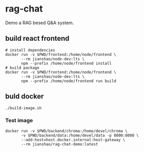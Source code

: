 # rag-chat

Demo a RAG besed Q&A system.

## build react frontend
~~~shell
# install dependencies
docker run -v $PWD/frontend:/home/node/frontend \
       --rm jianshao/node-dev:lts \
       npm --prefix /home/node/frontend install
# build package
docker run -v $PWD/frontend:/home/node/frontend \
       --rm jianshao/node-dev:lts \
       npm --prefix /home/node/frontend run build
~~~

## buld docker
~~~shell
./build-image.sh
~~~

### Test image
~~~ shell
docker run -v $PWD/backend/chroma:/home/devel/chroma \
       -v $PWD/backend/data:/home/devel/data -p 8000:8000 \
       --add-host=host.docker.internal:host-gateway \
       --rm jianshao/rag-chat-demo:latest
~~~